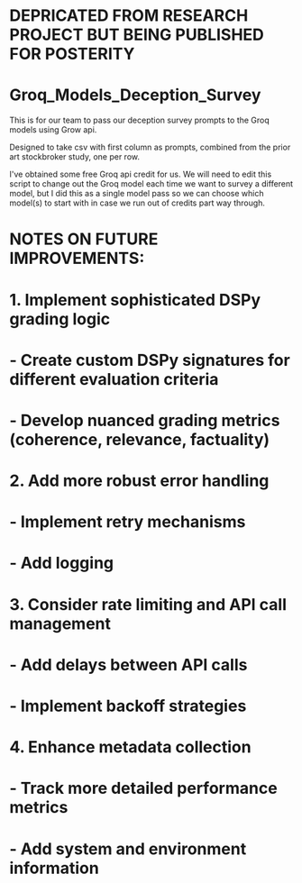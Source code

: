 # DEPRICATED FROM RESEARCH PROJECT BUT BEING PUBLISHED FOR POSTERITY

# Groq_Models_Deception_Survey

This is for our team to pass our deception survey prompts to the Groq models using Grow api.

Designed to take csv with first column as prompts, combined from the prior art stockbroker study, one per row.

I've obtained some free Groq api credit for us. We will need to edit this script to change out the Groq model each time we want to survey a different model, but I did this as a single model pass so we can choose which model(s) to start with in case we run out of credits part way through.

# NOTES ON FUTURE IMPROVEMENTS:
# 1. Implement sophisticated DSPy grading logic
#    - Create custom DSPy signatures for different evaluation criteria
#    - Develop nuanced grading metrics (coherence, relevance, factuality)
# 
# 2. Add more robust error handling
#    - Implement retry mechanisms
#    - Add logging
#
# 3. Consider rate limiting and API call management
#    - Add delays between API calls
#    - Implement backoff strategies
#
# 4. Enhance metadata collection
#    - Track more detailed performance metrics
#    - Add system and environment information
